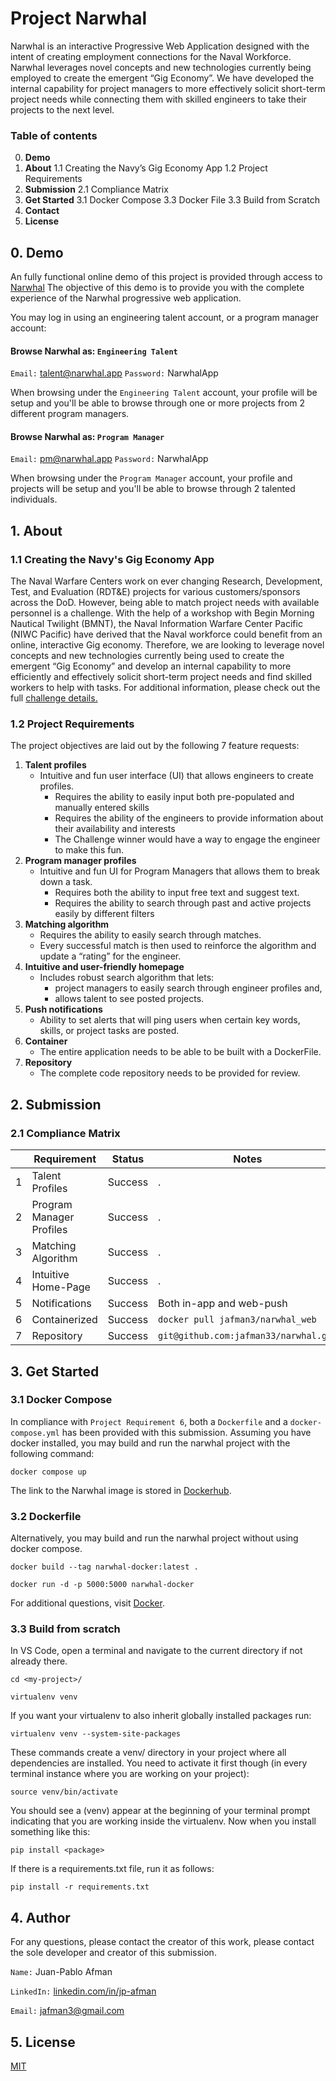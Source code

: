 # Project Narwhal
Narwhal is an interactive Progressive Web Application designed with the intent of creating employment connections for the Naval Workforce. Narwhal leverages novel concepts and new technologies currently being employed to create the emergent “Gig Economy”. We have developed the internal capability for project managers to more effectively solicit short-term project needs while connecting them with skilled engineers to take their projects to the next level.
### Table of contents
0. **Demo**
1. **About**
	1.1 Creating the Navy’s Gig Economy App
	1.2 Project Requirements
2. **Submission**
	2.1 Compliance Matrix
3. **Get Started**
	3.1 Docker Compose
	3.3 Docker File
	3.3 Build from Scratch
4. **Contact**
5. **License**

## 0. Demo
An fully functional online demo of this project is provided through access to [Narwhal](http://139.144.26.69) 
The objective of this demo is to provide you with the complete experience of the Narwhal progressive web application.

You may log in using an engineering talent account, or a program manager account:
#### Browse Narwhal as: `Engineering Talent`
`Email:` talent@narwhal.app
`Password:` NarwhalApp

When browsing under the `Engineering Talent` account, your profile will be setup and you'll be able to browse through one or more projects from 2 different program managers.

#### Browse Narwhal as: `Program Manager`
`Email:` pm@narwhal.app
`Password:` NarwhalApp

When browsing under the `Program Manager` account, your profile and projects will be setup and you'll be able to browse through 2 talented individuals.


## 1. About

### 1.1 Creating the Navy's Gig Economy App

The Naval Warfare Centers work on ever changing Research, Development, Test, and Evaluation (RDT&E) projects for various customers/sponsors across the DoD. However, being able to match project needs with available personnel is a challenge. With the help of a workshop with Begin Morning Nautical Twilight (BMNT), the Naval Information Warfare Center Pacific (NIWC Pacific) have derived that the Naval workforce could benefit from an online, interactive Gig economy. Therefore, we are looking to leverage novel concepts and new technologies currently being used to create the emergent “Gig Economy” and develop an internal capability to more efficiently and effectively solicit short-term project needs and find skilled workers to help with tasks. For additional information, please check out the full [challenge details.](https://www.challenge.gov/?challenge=project-narwhal)

### 1.2 Project Requirements
The project objectives are laid out by the following 7 feature requests:
1.  **Talent profiles**
    - Intuitive and fun user interface (UI) that allows engineers to create profiles.  
	    - Requires the ability to easily input both pre-populated and manually entered skills
	    - Requires the ability of the engineers to provide information about their availability and interests 
	    - The Challenge winner would have a way to engage the engineer to make this fun.
2.  **Program manager profiles**
    - Intuitive and fun UI for Program Managers that allows them to break down a task.  
	    - Requires both the ability to input free text and suggest text. 
	    - Requires the ability to search through past and active projects easily by different filters 
3.  **Matching algorithm**
    -   Requires the ability to easily search through matches.
    -   Every successful match is then used to reinforce the algorithm and update a “rating” for the engineer.
4.  **Intuitive and user-friendly homepage**
	- Includes robust search algorithm that lets:
		- project managers to easily search through engineer profiles and,
		- allows talent to see posted projects.
5.  **Push notifications**
	- Ability to set alerts that will ping users when certain key words, skills, or project tasks are posted.
6.  **Container**
	- The entire application needs to be able to be built with a DockerFile.
7.  **Repository**
	- The complete code repository needs to be provided for review.

## 2. Submission

### 2.1 Compliance Matrix
| |      Requirement          |     Status    |     Notes     |
|-|---------------------------|:-------------:|---------------|
|1| Talent Profiles 					|    Success    | . |
|2| Program Manager Profiles 	|    Success    | . |
|3| Matching Algorithm 				|    Success    | . |
|4| Intuitive Home-Page 			|    Success    | . |
|5| Notifications 					|    Success    | Both in-app and web-push          |
|6| Containerized 					|    Success    | `docker pull jafman3/narwhal_web` |
|7| Repository 						|    Success    | `git@github.com:jafman33/narwhal.git` |


## 3. Get Started

### 3.1 Docker Compose

In compliance with ```Project Requirement 6```,  both a ```Dockerfile``` and a ```docker-compose.yml``` has been provided with this submission. Assuming you have docker installed, you may build and run the narwhal project with the following command:

```docker compose up```

The link to the Narwhal image is stored in [Dockerhub](#).

### 3.2 Dockerfile
Alternatively, you may build and run the narwhal project without using docker compose. 

```docker build --tag narwhal-docker:latest .```

```docker run -d -p 5000:5000 narwhal-docker```

For additional questions, visit [Docker](https://docker-curriculum.com/).

### 3.3 Build from scratch 
In VS Code, open a terminal and navigate to the current directory if not already there.

`cd <my-project>/`

`virtualenv venv`

If you want your virtualenv to also inherit globally installed packages run:

`virtualenv venv --system-site-packages`

These commands create a venv/ directory in your project where all dependencies are installed. You need to activate it first though (in every terminal instance where you are working on your project):

`source venv/bin/activate`

You should see a (venv) appear at the beginning of your terminal prompt indicating that you are working inside the virtualenv. Now when you install something like this:

`pip install <package>`

If there is a requirements.txt file, run it as follows:

`pip install -r requirements.txt`

## 4. Author

For any questions, please contact the creator of this work, please contact the sole developer and creator of this submission.

`Name:` Juan-Pablo Afman

`LinkedIn:`  [linkedin.com/in/jp-afman](https://www.linkedin.com/in/jp-afman/)

`Email:` [jafman3@gmail.com](mailto:jp-afman@atlrobotics.com)

## 5. License
[MIT](https://choosealicense.com/licenses/mit/)
